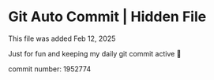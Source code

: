 # Git Auto Commit | Hidden File

This file was added Feb 12, 2025

Just for fun and keeping my daily git commit active 🤪

commit number: 1952774
